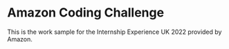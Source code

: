 # Amazon Coding Challenge
 This is the work sample for the Internship Experience UK 2022 provided by Amazon.
